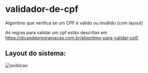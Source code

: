# validador-de-cpf
Algoritmo que verifica se um CPF é válido ou inválido (com layout)

As regras para validar um cpf estão descritas em https://dicasdeprogramacao.com.br/algoritmo-para-validar-cpf/
## Layout do sistema:
![exibicao](https://user-images.githubusercontent.com/108037302/196007867-eb2b3f1c-1713-4af5-b4bb-5d7fe0e39d8c.gif)
